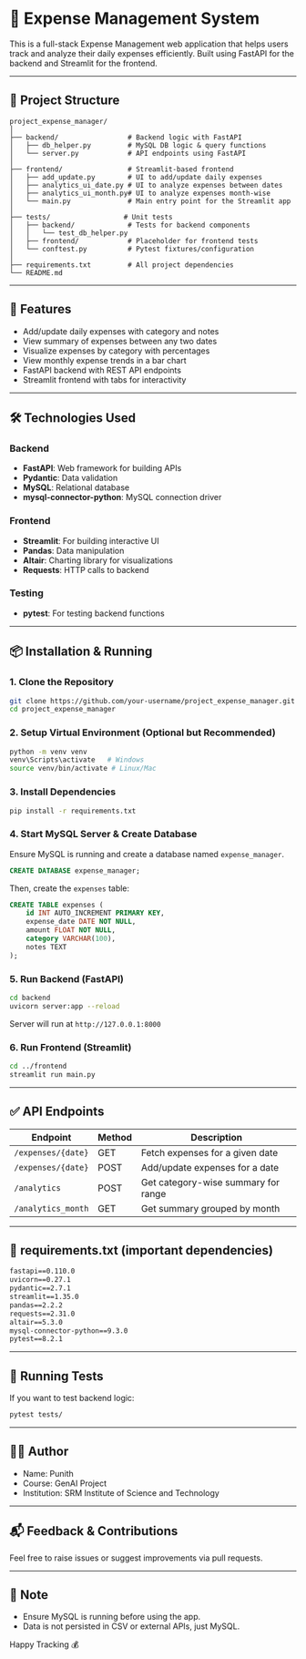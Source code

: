 # 💸 Expense Management System

This is a full-stack Expense Management web application that helps users track and analyze their daily expenses efficiently. Built using FastAPI for the backend and Streamlit for the frontend.

---

## 📁 Project Structure

```
project_expense_manager/
│
├── backend/                 # Backend logic with FastAPI
│   ├── db_helper.py         # MySQL DB logic & query functions
│   └── server.py            # API endpoints using FastAPI
│
├── frontend/                # Streamlit-based frontend
│   ├── add_update.py        # UI to add/update daily expenses
│   ├── analytics_ui_date.py # UI to analyze expenses between dates
│   ├── analytics_ui_month.py# UI to analyze expenses month-wise
│   └── main.py              # Main entry point for the Streamlit app
│
├── tests/                  # Unit tests
│   ├── backend/             # Tests for backend components
│   │   └── test_db_helper.py
│   ├── frontend/            # Placeholder for frontend tests
│   └── conftest.py          # Pytest fixtures/configuration
│
├── requirements.txt         # All project dependencies
└── README.md
```

---

## 🚀 Features

* Add/update daily expenses with category and notes
* View summary of expenses between any two dates
* Visualize expenses by category with percentages
* View monthly expense trends in a bar chart
* FastAPI backend with REST API endpoints
* Streamlit frontend with tabs for interactivity

---

## 🛠️ Technologies Used

### Backend

* **FastAPI**: Web framework for building APIs
* **Pydantic**: Data validation
* **MySQL**: Relational database
* **mysql-connector-python**: MySQL connection driver

### Frontend

* **Streamlit**: For building interactive UI
* **Pandas**: Data manipulation
* **Altair**: Charting library for visualizations
* **Requests**: HTTP calls to backend

### Testing

* **pytest**: For testing backend functions

---

## 📦 Installation & Running

### 1. Clone the Repository

```bash
git clone https://github.com/your-username/project_expense_manager.git
cd project_expense_manager
```

### 2. Setup Virtual Environment (Optional but Recommended)

```bash
python -m venv venv
venv\Scripts\activate   # Windows
source venv/bin/activate # Linux/Mac
```

### 3. Install Dependencies

```bash
pip install -r requirements.txt
```

### 4. Start MySQL Server & Create Database

Ensure MySQL is running and create a database named `expense_manager`.

```sql
CREATE DATABASE expense_manager;
```

Then, create the `expenses` table:

```sql
CREATE TABLE expenses (
    id INT AUTO_INCREMENT PRIMARY KEY,
    expense_date DATE NOT NULL,
    amount FLOAT NOT NULL,
    category VARCHAR(100),
    notes TEXT
);
```

### 5. Run Backend (FastAPI)

```bash
cd backend
uvicorn server:app --reload
```

Server will run at `http://127.0.0.1:8000`

### 6. Run Frontend (Streamlit)

```bash
cd ../frontend
streamlit run main.py
```

---

## ✅ API Endpoints

| Endpoint           | Method | Description                         |
| ------------------ | ------ | ----------------------------------- |
| `/expenses/{date}` | GET    | Fetch expenses for a given date     |
| `/expenses/{date}` | POST   | Add/update expenses for a date      |
| `/analytics`       | POST   | Get category-wise summary for range |
| `/analytics_month` | GET    | Get summary grouped by month        |

---

## 📄 requirements.txt (important dependencies)

```txt
fastapi==0.110.0
uvicorn==0.27.1
pydantic==2.7.1
streamlit==1.35.0
pandas==2.2.2
requests==2.31.0
altair==5.3.0
mysql-connector-python==9.3.0
pytest==8.2.1
```

---

## 🧪 Running Tests

If you want to test backend logic:

```bash
pytest tests/
```

---

## 👨‍💼 Author

* Name: Punith
* Course: GenAI Project
* Institution: SRM Institute of Science and Technology

---

## 📬 Feedback & Contributions

Feel free to raise issues or suggest improvements via pull requests.

---

## 📌 Note

* Ensure MySQL is running before using the app.
* Data is not persisted in CSV or external APIs, just MySQL.

Happy Tracking 💰
